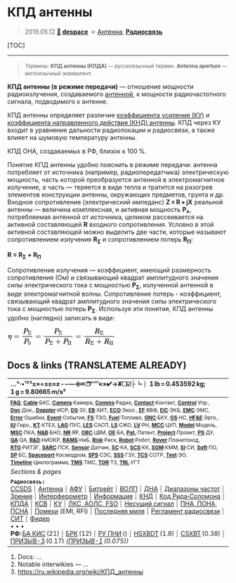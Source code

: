 # КПД антенны
> 2019.05.12 **[🚀](../index/index.md) [despace](index.md)** → [Антенна](antenna.md), **[Радиосвязь](comms.md)**

[TOC]

---

> <small>*Термины:* **КПД антенны (КПДА)** — русскоязычный термин. **Antenna aperture** — англоязычный эквивалент.</small>

**КПД антенны (в режиме передачи)** — отношение мощности радиоизлучения, создаваемого [антенной](antenna.md), к мощности радиочастотного сигнала, подводимого к антенне.

КПД антенны определяет различие [коэффициента усиления (КУ)](ку.md) и [коэффициента направленного действия (КНД) антенны](directivity.md). КПД через КУ входит в уравнение дальности радиолокации и радиосвязи, а также влияет на шумовую температуру антенны.

КПД ОНА, создаваемых в РФ, близок к 100 %.

Понятие КПД антенны удобно пояснить в режиме передачи: антенна потребляет от источника (например, радиопередатчика) электрическую мощность, часть которой преобразуется антенной в электромагнитное излучение, а часть — теряется в виде тепла и тратится на разогрев элементов конструкции антенны, окружающих предметов, грунта и др. Входное сопротивление (электрический импеданс) **Z = R + jX** реальной антенны — величина комплексная, и активная мощность **P₀**, потребляемая антенной от источника, целиком рассеивается на активной составляющей **R** входного сопротивления. Условно в этой активной составляющей можно выделить две части, которые называют сопротивлением излучения **R<sub>Σ</sub>** и сопротивлением потерь **R<sub>Π</sub>**:

**R = R<sub>Σ</sub> + R<sub>Π</sub>**

Сопротивление излучения — коэффициент, имеющий размерность сопротивления (Ом) и связывающий квадрат амплитудного значения силы электрического тока с мощностью **P<sub>Σ</sub>**, излученной антенной в виде электромагнитной волны. Сопротивление потерь - коэффициент, связывающий квадрат амплитудного значения силы электрического тока с мощностью потерь **P<sub>Σ</sub>**. Используя эти понятия, КПД антенны удобно (наглядно) записать в виде:

![](f/comms/kpd_antenna_formula1.png)



<p style="page-break-after:always"> </p>

## Docs & links (TRANSLATEME ALREADY)
|…°·•¹²³±×÷≤≥≈≠ ‑ −— ⎆✉ ❐“”’«»✔→✘☐☑├┕┆ 1 lb = 0.453592 kg; 1 g = 9.80665 m/s²|
|:--|
|<small>**[FAQ](faq.md)**, **[Cable](cable.md)**·БКС, **[Camera](camera.md)**·Камера, **[Comms](comms.md)**·Радио, **[Contact](contact.md)**·Контакт, **[Control](control.md)**·Упр., **[Doc](doc.md)**·Док., **[Doppler](doppler.md)**·ИСР, **[DS](ds.md)**·ЗУ, **[EB](eb.md)**·ХИТ, **[ECO](ecology.md)**·Экол., **[EF](ef.md)**·ВВФ, **[ElC](elc.md)**·ЭКБ, **[EMC](emc.md)**·ЭМС, **[Error](error.md)**·Ошибки, **[Event](event.md)**·События, **[FS](fs.md)**·ТЭО, **[Fuel](fuel.md)**·Топливо, **[GNC](gnc.md)**·БКУ, **[GS](scs.md)**·НС, **[HF&E](hfe.md)**·Эрго., **[IU](iu.md)**·Гиро., **[KT](kt.md)**·КТЕХ, **[LAG](lag.md)**·ПУC, **[LES](les.md)**·САСП, **[LS](ls.md)**·СЖО, **[LV](lv.md)**·РН, **[MCC](mcc.md)**·ЦУП, **[Model](model.md)**·Модель, **[MSC](sc.md)**·ПКА, **[N&B](nnb.md)**·БНО, **[NR](nr.md)**·ЯР, **[OBC](obc.md)**·ЦВМ, **[OE](oe.md)**·БА, **[Pat.](патент.md)**·Патент, **[Project](project.md)**·Проект, **[PS](ps.md)**·ДУ, **[QA](quality.md)**·QA, **[R&D](rnd.md)**·НИОКР, **[RAMS](rams.md)**·НиБ, **[Risk](risk.md)**·Риск, **[Robot](robotics.md)**·Робот, **[Rover](rover.md)**·Планетоход, **[RTG](rtg.md)**·РИТЭГ, **[SARC](sarc.md)**·ПСК, **[Sensor](sensor.md)**·Датчик, **[SC](sc.md)**·КА, **[SCS](scs.md)**·КК, **[SGM](sgm.md)**·КММ, **[SI](si.md)**·СИ, **[Soft](soft.md)**·ПО, **[SP](sp.md)**·БС, **[Spaceport](spaceport.md)**·Космодром, **[SPS](sps.md)**·СЭС, **[SSS](sss.md)**·ГЗУ, **[TCS](tcs.md)**·СОТР, **[Test](test.md)**·ЭО, **[Timeline](timeline.md)**·Циклограмма, **[TMS](tms.md)**·ТМС, **[TOR](tor.md)**·ТЗ, **[TRL](trl.md)**·УГТ</small>|
|*Sections & pages*|
|**`Радиосвязь:`**<br> [CCSDS](ccsds.md) ┊ [Антенна](antenna.md) ┊ [АФУ](afdev.md) ┊ [Битрейт](bitrate.md) ┊ [ВОЛП](ofts.md) ┊ [ДНА](дна.md) ┊ [Диапазоны частот](rf.md) ┊ [Зрение](view.md) ┊ [Интерферометр](interferometer.md) ┊ [Информация](info.md) ┊ [КНД](directivity.md) ┊ [Код Рида‑Соломона](rsco.md) ┊ [КПДА](antenna_ap.md) ┊ [КСВ](swr.md) ┊ [КУ](ку.md) ┊ [ЛКС, АОЛС, FSO](fso.md) ┊ [Несущий сигнал](carrwave.md) ┊ [ПНА, ПОНА, ПСНА](aiad.md) ┊ [Помехи](emi.md) (EMI, RFI) ┊ [Последняя миля](last_mile.md) ┊ [Регламент радиосвязи](rr.md) ┊ [СИТ](etedp.md) ┊ [Фидер](feeder.md) <br>• • •<br> **РФ:** [БА КИС](ба_кис.md) (21) ┊ [БРК](brk_lav.md) (12) ┊ [РУ ПНИ](ру_пни.md) () ┊ [HSXBDT](hsxbdt.md) (1.8) ┊ [CSXBT](csxbt.md) (0.38) ┊ [ПРИЗЫВ-3](prizyv_3.md) (0.17) *([ПРИЗЫВ-1](prizyv_1.md) (0.075))*|

   1. Docs: …
   1. Notable interwikies — …
   1. <https://ru.wikipedia.org/wiki/КПД_антенны>

